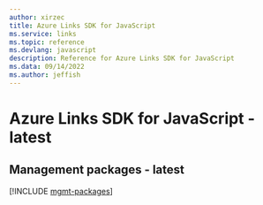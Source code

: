 ```yaml
---
author: xirzec
title: Azure Links SDK for JavaScript
ms.service: links
ms.topic: reference
ms.devlang: javascript
description: Reference for Azure Links SDK for JavaScript
ms.data: 09/14/2022
ms.author: jeffish
---
```

# Azure Links SDK for JavaScript - latest

## Management packages - latest
[!INCLUDE [mgmt-packages](links-mgmt-index.md)]